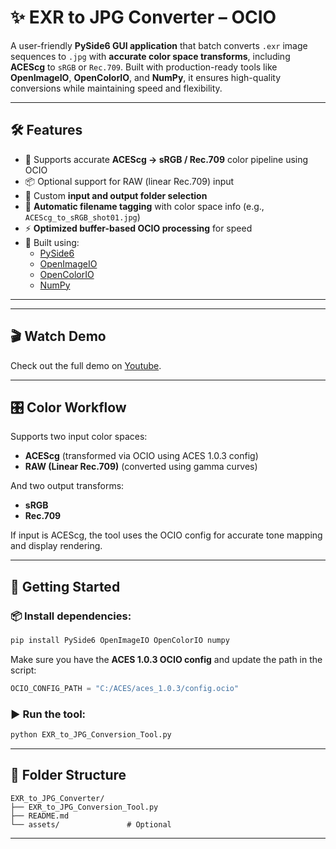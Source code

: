 # ✨ EXR to JPG Converter – OCIO

A user-friendly **PySide6 GUI application** that batch converts `.exr` image sequences to `.jpg` with **accurate color space transforms**, including **ACEScg** to `sRGB` or `Rec.709`. Built with production-ready tools like **OpenImageIO**, **OpenColorIO**, and **NumPy**, it ensures high-quality conversions while maintaining speed and flexibility.

---

## 🛠️ Features

- 🎨 Supports accurate **ACEScg → sRGB / Rec.709** color pipeline using OCIO  
- 📦 Optional support for RAW (linear Rec.709) input  
- 📁 Custom **input and output folder selection**  
- 🧠 **Automatic filename tagging** with color space info (e.g., `ACEScg_to_sRGB_shot01.jpg`)  
- ⚡ **Optimized buffer-based OCIO processing** for speed  
- 🧰 Built using:
  - [PySide6](https://doc.qt.io/qtforpython/)
  - [OpenImageIO](https://sites.google.com/site/openimageio/)
  - [OpenColorIO](https://opencolorio.org/)
  - [NumPy](https://numpy.org/)

---

---

## 🎬 Watch Demo

Check out the full demo on [Youtube]([https://vimeo.com/123456789](https://youtu.be/OSSNLqngobw)).

---

## 🎛️ Color Workflow

Supports two input color spaces:
- **ACEScg** (transformed via OCIO using ACES 1.0.3 config)
- **RAW (Linear Rec.709)** (converted using gamma curves)

And two output transforms:
- **sRGB**
- **Rec.709**

If input is ACEScg, the tool uses the OCIO config for accurate tone mapping and display rendering.

---

## 🚀 Getting Started

### 📦 Install dependencies:

```bash
pip install PySide6 OpenImageIO OpenColorIO numpy
```

Make sure you have the **ACES 1.0.3 OCIO config** and update the path in the script:

```python
OCIO_CONFIG_PATH = "C:/ACES/aces_1.0.3/config.ocio"
```

### ▶️ Run the tool:

```bash
python EXR_to_JPG_Conversion_Tool.py
```

---

## 📂 Folder Structure

```
EXR_to_JPG_Converter/
├── EXR_to_JPG_Conversion_Tool.py
├── README.md
└── assets/               # Optional
```

---

